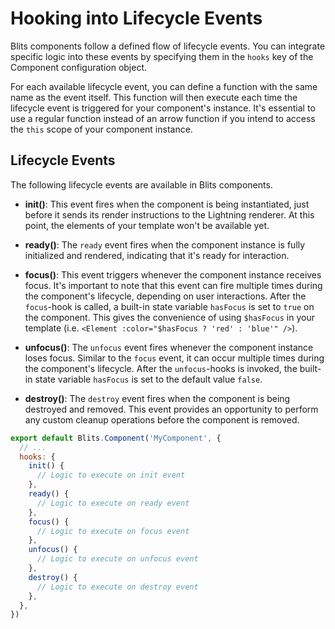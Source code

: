 # Hooking into Lifecycle Events

Blits components follow a defined flow of lifecycle events. You can integrate specific logic into these events by specifying them in the `hooks` key of the Component configuration object.

For each available lifecycle event, you can define a function with the same name as the event itself. This function will then execute each time the lifecycle event is triggered for your component's instance. It's essential to use a regular function instead of an arrow function if you intend to access the `this` scope of your component instance.

## Lifecycle Events

The following lifecycle events are available in Blits components.

- **init()**: This event fires when the component is being instantiated, just before it sends its render instructions to the Lightning renderer. At this point, the elements of your template won't be available yet.

- **ready()**: The `ready` event fires when the component instance is fully initialized and rendered, indicating that it's ready for interaction.

- **focus()**: This event triggers whenever the component instance receives focus. It's important to note that this event can fire multiple times during the component's lifecycle, depending on user interactions. After the `focus`-hook is called, a built-in state variable `hasFocus` is set to `true` on the component. This gives the convenience of using `$hasFocus` in your template (i.e. `<Element :color="$hasFocus ? 'red' : 'blue'" />`).

- **unfocus()**: The `unfocus` event fires whenever the component instance loses focus. Similar to the `focus` event, it can occur multiple times during the component's lifecycle. After the `unfocus`-hooks is invoked, the built-in state variable `hasFocus` is set to the default value `false`.

- **destroy()**: The `destroy` event fires when the component is being destroyed and removed. This event provides an opportunity to perform any custom cleanup operations before the component is removed.

```js
export default Blits.Component('MyComponent', {
  // ...
  hooks: {
    init() {
      // Logic to execute on init event
    },
    ready() {
      // Logic to execute on ready event
    },
    focus() {
      // Logic to execute on focus event
    },
    unfocus() {
      // Logic to execute on unfocus event
    },
    destroy() {
      // Logic to execute on destroy event
    },
  },
})
```
